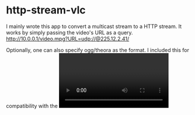 # http-stream-vlc

I mainly wrote this app to convert a multicast stream to a HTTP stream. It works by simply passing the video's URL as a query.
http://10.0.0.1/video.mpg?URL=udp://@225.12.2.41/

Optionally, one can also specify ogg/theora as the format. I included this for compatibility with the <video> tags in Chrome. 
http://10.0.0.1/video.mpg?URL=udp://@225.12.2.41/&format=ogg
